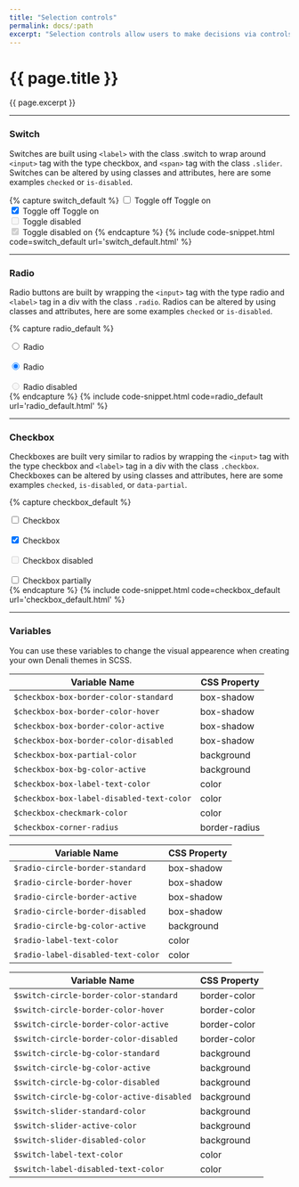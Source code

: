 ```yaml
---
title: "Selection controls"
permalink: docs/:path
excerpt: "Selection controls allow users to make decisions via controls such as switches, radio buttons, and checkboxes."
---
```


# {{ page.title }}

{{ page.excerpt }}

---

### Switch

Switches are built using `<label>` with the class .switch to wrap around `<input>` tag with the type checkbox, and `<span>` tag with the class `.slider`. Switches can be altered by using classes and attributes, here are some examples `checked` or `is-disabled`.

{% capture switch_default %}
<label class="switch">
<input type="checkbox" />
<span class="slider"></span>
<span class="off label">Toggle off</span>
<span class="on label">Toggle on</span>
</label>
<br>
<label class="switch">
<input type="checkbox" checked="" />
<span class="slider"></span>
<span class="off label">Toggle off</span>
<span class="on label">Toggle on</span>
</label>
<br>
<label class="switch">
<input type="checkbox" disabled="" />
<span class="slider"></span>
<span class="label">Toggle disabled</span>
</label>
<br>
<label class="switch">
<input type="checkbox" checked="" disabled="" />
<span class="slider"></span>
<span class="label">Toggle disabled on</span>
</label>
{% endcapture %}
{% include code-snippet.html code=switch_default url='switch_default.html' %}

---

### Radio

Radio buttons are built by wrapping the `<input>` tag with the type radio and `<label>` tag in a div with the class `.radio`. Radios can be altered by using classes and attributes, here are some examples `checked` or `is-disabled`.

{% capture radio_default %}

<div class="radio">
<input type="radio" value="A" name="sample" id="radio-sample-a" />
<label for="radio-sample-a">Radio</label>
</div>
<br>
<div class="radio">
<input type="radio" value="B" name="sample" id="radio-sample-b" checked="" />
<label for="radio-sample-b">Radio</label>
</div>
<br>
<div class="radio">
<input type="radio" value="C" name="sample" id="radio-sample-c" disabled="" />
<label for="radio-sample-c">Radio disabled</label>
</div>
 {% endcapture %}
{% include code-snippet.html code=radio_default url='radio_default.html' %}

---

### Checkbox

Checkboxes are built very similar to radios by wrapping the `<input>` tag with the type checkbox and `<label>` tag in a div with the class `.checkbox`. Checkboxes can be altered by using classes and attributes, here are some examples `checked`, `is-disabled`, or `data-partial`.

{% capture checkbox_default %}

<div class="checkbox">
<input id="denali-checkbox-1" type="checkbox" value="value1" />
<label for="denali-checkbox-1">Checkbox</label>
</div>
<br>
<div class="checkbox">
<input id="denali-checkbox-2" type="checkbox" value="value1" checked="" />
<label for="denali-checkbox-2">Checkbox</label>
</div>
<br>
<div class="checkbox">
<input id="denali-checkbox-2" type="checkbox" value="value1" disabled="" />
<label for="denali-checkbox-2">Checkbox disabled</label>
</div>
<br>
<div class="checkbox">
<input id="denali-checkbox-5" type="checkbox" value="value1" data-partial="" />
<label for="denali-checkbox-5">Checkbox partially</label>
</div>
 {% endcapture %}
{% include code-snippet.html code=checkbox_default url='checkbox_default.html' %}

---

### Variables

You can use these variables to change the visual appearence when creating your own Denali themes in SCSS.

| Variable Name                             | CSS Property  |
| ----------------------------------------- | ------------- |
| `$checkbox-box-border-color-standard`     | box-shadow    |
| `$checkbox-box-border-color-hover`        | box-shadow    |
| `$checkbox-box-border-color-active`       | box-shadow    |
| `$checkbox-box-border-color-disabled`     | box-shadow    |
| `$checkbox-box-partial-color`             | background    |
| `$checkbox-box-bg-color-active`           | background    |
| `$checkbox-box-label-text-color`          | color         |
| `$checkbox-box-label-disabled-text-color` | color         |
| `$checkbox-checkmark-color`               | color         |
| `$checkbox-corner-radius`                 | border-radius |

| Variable Name                      | CSS Property |
| ---------------------------------- | ------------ |
| `$radio-circle-border-standard`    | box-shadow   |
| `$radio-circle-border-hover`       | box-shadow   |
| `$radio-circle-border-active`      | box-shadow   |
| `$radio-circle-border-disabled`    | box-shadow   |
| `$radio-circle-bg-color-active`    | background   |
| `$radio-label-text-color`          | color        |
| `$radio-label-disabled-text-color` | color        |

| Variable Name                             | CSS Property |
| ----------------------------------------- | ------------ |
| `$switch-circle-border-color-standard`    | border-color |
| `$switch-circle-border-color-hover`       | border-color |
| `$switch-circle-border-color-active`      | border-color |
| `$switch-circle-border-color-disabled`    | border-color |
| `$switch-circle-bg-color-standard`        | background   |
| `$switch-circle-bg-color-active`          | background   |
| `$switch-circle-bg-color-disabled`        | background   |
| `$switch-circle-bg-color-active-disabled` | background   |
| `$switch-slider-standard-color`           | background   |
| `$switch-slider-active-color`             | background   |
| `$switch-slider-disabled-color`           | background   |
| `$switch-label-text-color`                | color        |
| `$switch-label-disabled-text-color`       | color        |
